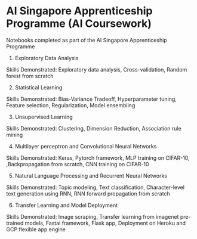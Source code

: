 # AI Singapore Apprenticeship Programme (AI Coursework)

Notebooks completed as part of the AI Singapore Apprenticeship Programme

1. Exploratory Data Analysis

Skills Demonstrated: Exploratory data analysis, Cross-validation, Random forest from scratch


2. Statistical Learning

Skills Demonstrated: Bias-Variance Tradeoff, Hyperparameter tuning, Feature selection, Regularization,  Model ensembling

 
3. Unsupervised Learning

Skills Demonstrated: Clustering, Dimension Reduction, Association rule mining


4. Multilayer perceptron and Convolutional Neural Networks

Skills Demonstrated: Keras, Pytorch framework, MLP training on CIFAR-10, ,Backpropagation from scratch, CNN training on CIFAR-10


5. Natural Language Processing and Recurrent Neural Networks 

Skills Demonstrated: Topic modeling, Text classification, Character-level text generation using RNN, RNN forward propagation from scratch


6. Transfer Learning and Model Deployment

Skills Demonstrated: Image scraping, Transfer learning from imagenet pre-trained models, Fastai framework, Flask app, Deployment on Heroku and GCP flexible app engine
